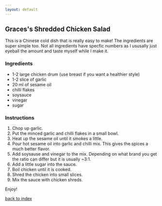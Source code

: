 ```yaml
---
layout: default
---
```


<!---
This is a comment. Note the triple dash to start, but double to end
-->

## Graces's Shredded Chicken Salad
<!---
Name: Grace Meng
Github Username: GraceMeng15
-->
This is a Chinese cold dish that is really easy to make! The ingredients are super simple too. Not all ingredients have specfic numbers as I ususally just eyeball the amount and taste myself while I make it.

### Ingredients
- 1-2 large chicken drum (use breast if you want a healthier style)
- 1-2 slice of garlic
- 20 ml of sesame oil
- chilli flakes
- soysauce
- vinegar
- sugar


### Instructions
1. Chop up garlic.
2. Put the minced garlic and chilli flakes in a small bowl.
3. Heat up the sesame oil until it smokes a little.
4. Pour hot sesame oil into garlic and chilli mix. This gives the spices a much better flavor.
5. Add soysause and vinegar to the mix. Depending on what brand you get the ratio can differ but it is usually ~3:1.
6. Add a little sugar into the sauce.
7. Boil chicken until it is cooked.
8. Shred the chicken into small slices.
9. Mix the sauce with chicken shreds.

Enjoy!

<!--
Keep this link to return to the index
-->
[back to index](../)